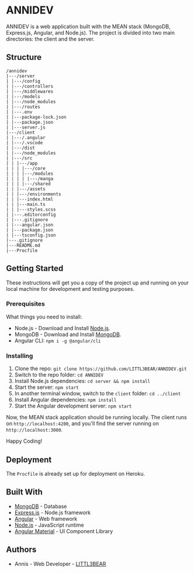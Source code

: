 # ANNIDEV

ANNIDEV is a web application built with the MEAN stack (MongoDB, Express.js, Angular, and Node.js). The project is divided into two main directories: the client and the server.

## Structure
```
/annidev
|---/server
| |---/config
| |---/controllers
| |---/middlewares
| |---/models
| |---/node_modules
| |---/routes
| |---.env
| |---package-lock.json
| |---package.json
| |---server.js
|---/client
| |---/.angular
| |---/.vscode
| |---/dist
| |---/node_modules
| |---/src
| | |---/app
| | | |---/core
| | | |---/modules
| | | | |---/manga
| | | |---/shared
| | |---/assets
| | |---/environments
| | |---index.html
| | |---main.ts
| | |---styles.scss
| |---.editorconfig
| |---.gitignore
| |---angular.json
| |---package.json
| |---tsconfig.json
|---.gitignore
|---README.md
|---Procfile
```
## Getting Started

These instructions will get you a copy of the project up and running on your local machine for development and testing purposes.

### Prerequisites

What things you need to install:

* Node.js - Download and Install [Node.js](https://nodejs.org/en/download/).
* MongoDB - Download and Install [MongoDB](https://www.mongodb.com/try/download/community).
* Angular CLI: `npm i -g @angular/cli`

### Installing

1. Clone the repo: `git clone https://github.com/LITTL3BEAR/ANNIDEV.git`
2. Switch to the repo folder: `cd ANNIDEV`
3. Install Node.js dependencies: `cd server && npm install`
4. Start the server: `npm start`
5. In another terminal window, switch to the `client` folder: `cd ../client`
6. Install Angular dependencies: `npm install`
7. Start the Angular development server: `npm start`

Now, the MEAN stack application should be running locally. The client runs on `http://localhost:4200`, and you'll find the server running on `http://localhost:3000`.

Happy Coding!

## Deployment

The `Procfile` is already set up for deployment on Heroku.

## Built With

* [MongoDB](https://www.mongodb.com/) - Database
* [Express.js](https://expressjs.com/) - Node.js framework
* [Angular](https://angular.io/) - Web framework
* [Node.js](https://nodejs.org/) - JavaScript runtime
* [Angular Material](https://material.angular.io/) - UI Component Library

## Authors

* Annis - Web Developer - [LITTL3BEAR](https://github.com/LITTL3BEAR)
